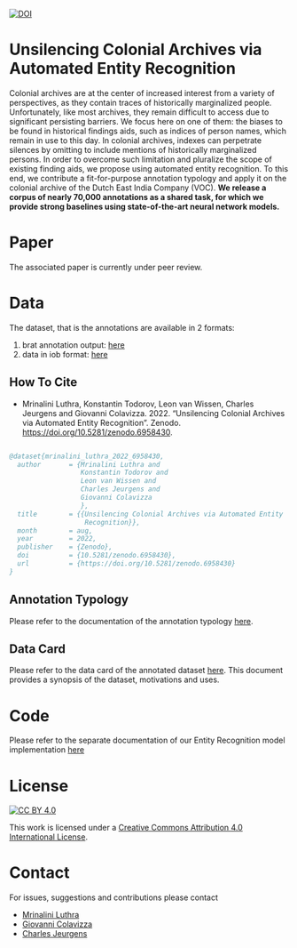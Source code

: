 [![DOI](https://zenodo.org/badge/DOI/10.5281/zenodo.6958524.svg)](https://doi.org/10.5281/zenodo.6958524)

# Unsilencing Colonial Archives via Automated Entity Recognition 

Colonial archives are at the center of increased interest from a variety of perspectives, as they contain traces of historically marginalized people. Unfortunately, like most archives, they remain difficult to access due to significant persisting barriers. We focus here on one of them: the biases to be found in historical findings aids, such as indices of person names, which remain in use to this day. In colonial archives, indexes can perpetrate silences by omitting to include mentions of historically marginalized persons. In order to overcome such limitation and pluralize the scope of existing finding aids, we propose using automated entity recognition. To this end, we contribute a fit-for-purpose annotation typology and apply it on the colonial archive of the Dutch East India Company (VOC). **We release a corpus of nearly 70,000 annotations as a shared task, for which we provide strong baselines using state-of-the-art neural network models.**

# Paper

The associated paper is currently under peer review.

# Data

The dataset, that is the annotations are available in 2 formats:

1) brat annotation output: [here](data/annotated_data)
2) data in iob format: [here](processed_data)

## How To Cite

* Mrinalini Luthra, Konstantin Todorov, Leon van Wissen, Charles Jeurgens and Giovanni Colavizza. 2022. “Unsilencing Colonial Archives via Automated Entity Recognition”. Zenodo. https://doi.org/10.5281/zenodo.6958430.

```bibtex

@dataset{mrinalini_luthra_2022_6958430,
  author       = {Mrinalini Luthra and
                  Konstantin Todorov and
                  Leon van Wissen and
                  Charles Jeurgens and
                  Giovanni Colavizza
                  },
  title        = {{Unsilencing Colonial Archives via Automated Entity 
                   Recognition}},
  month        = aug,
  year         = 2022,
  publisher    = {Zenodo},
  doi          = {10.5281/zenodo.6958430},
  url          = {https://doi.org/10.5281/zenodo.6958430}
}

```

## Annotation Typology
Please refer to the documentation of the annotation typology [here](data/README.md).

## Data Card
Please refer to the data card of the annotated dataset [here](Datacard.pdf).
This document provides a synopsis of the dataset, motivations and uses.

# Code

Please refer to the separate documentation of our Entity Recognition model implementation [here](src/code_documentation.md)

# License

[![CC BY 4.0][cc-by-shield]][cc-by]

This work is licensed under a
[Creative Commons Attribution 4.0 International License][cc-by].


[cc-by]: http://creativecommons.org/licenses/by/4.0/
[cc-by-image]: https://i.creativecommons.org/l/by/4.0/88x31.png
[cc-by-shield]: https://img.shields.io/badge/License-CC%20BY%204.0-lightgrey.svg

# Contact

For issues, suggestions and contributions please contact 
* [Mrinalini Luthra](mrinalini.luthra@gmail.com) 
* [Giovanni Colavizza](g.colavizza@uva.nl)
* [Charles Jeurgens](K.J.P.F.M.Jeurgens@uva.nl)
